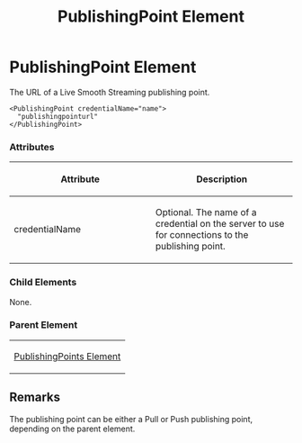 ﻿---
title: PublishingPoint Element
TOCTitle: PublishingPoint Element
ms:assetid: 863b8bf0-67ba-4d6c-b7c4-28059d5ef9c1
ms:mtpsurl: https://msdn.microsoft.com/en-us/library/Hh547048(v=VS.90)
ms:contentKeyID: 37836889
ms.date: 05/02/2012
mtps_version: v=VS.90
---

# PublishingPoint Element

The URL of a Live Smooth Streaming publishing point.

    <PublishingPoint credentialName="name">
      "publishingpointurl"
    </PublishingPoint>

### Attributes

<table>
<colgroup>
<col style="width: 50%" />
<col style="width: 50%" />
</colgroup>
<thead>
<tr class="header">
<th><p>Attribute</p></th>
<th><p>Description</p></th>
</tr>
</thead>
<tbody>
<tr class="odd">
<td><p>credentialName</p></td>
<td><p>Optional. The name of a credential on the server to use for connections to the publishing point.</p></td>
</tr>
</tbody>
</table>


### Child Elements

None.

### Parent Element

<table>
<colgroup>
<col style="width: 100%" />
</colgroup>
<tbody>
<tr class="odd">
<td><p><a href="publishingpoints-element.md">PublishingPoints Element</a></p></td>
</tr>
</tbody>
</table>


## Remarks

The publishing point can be either a Pull or Push publishing point, depending on the parent element.


